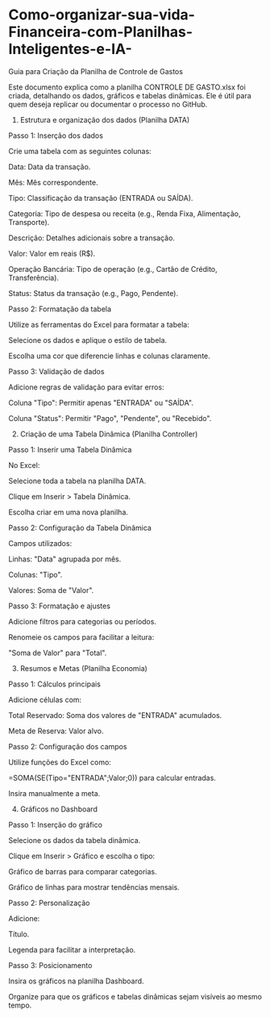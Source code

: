 # Como-organizar-sua-vida-Financeira-com-Planilhas-Inteligentes-e-IA-

Guia para Criação da Planilha de Controle de Gastos

Este documento explica como a planilha CONTROLE DE GASTO.xlsx foi criada, detalhando os dados, gráficos e tabelas dinâmicas. Ele é útil para quem deseja replicar ou documentar o processo no GitHub.

1. Estrutura e organização dos dados (Planilha DATA)

Passo 1: Inserção dos dados

Crie uma tabela com as seguintes colunas:

Data: Data da transação.

Mês: Mês correspondente.

Tipo: Classificação da transação (ENTRADA ou SAÍDA).

Categoria: Tipo de despesa ou receita (e.g., Renda Fixa, Alimentação, Transporte).

Descrição: Detalhes adicionais sobre a transação.

Valor: Valor em reais (R$).

Operação Bancária: Tipo de operação (e.g., Cartão de Crédito, Transferência).

Status: Status da transação (e.g., Pago, Pendente).

Passo 2: Formatação da tabela

Utilize as ferramentas do Excel para formatar a tabela:

Selecione os dados e aplique o estilo de tabela.

Escolha uma cor que diferencie linhas e colunas claramente.

Passo 3: Validação de dados

Adicione regras de validação para evitar erros:

Coluna "Tipo": Permitir apenas "ENTRADA" ou "SAÍDA".

Coluna "Status": Permitir "Pago", "Pendente", ou "Recebido".

2. Criação de uma Tabela Dinâmica (Planilha Controller)

Passo 1: Inserir uma Tabela Dinâmica

No Excel:

Selecione toda a tabela na planilha DATA.

Clique em Inserir > Tabela Dinâmica.

Escolha criar em uma nova planilha.

Passo 2: Configuração da Tabela Dinâmica

Campos utilizados:

Linhas: "Data" agrupada por mês.

Colunas: "Tipo".

Valores: Soma de "Valor".

Passo 3: Formatação e ajustes

Adicione filtros para categorias ou períodos.

Renomeie os campos para facilitar a leitura:

"Soma de Valor" para "Total".

3. Resumos e Metas (Planilha Economia)

Passo 1: Cálculos principais

Adicione células com:

Total Reservado: Soma dos valores de "ENTRADA" acumulados.

Meta de Reserva: Valor alvo.

Passo 2: Configuração dos campos

Utilize funções do Excel como:

=SOMA(SE(Tipo="ENTRADA";Valor;0)) para calcular entradas.

Insira manualmente a meta.

4. Gráficos no Dashboard

Passo 1: Inserção do gráfico

Selecione os dados da tabela dinâmica.

Clique em Inserir > Gráfico e escolha o tipo:

Gráfico de barras para comparar categorias.

Gráfico de linhas para mostrar tendências mensais.

Passo 2: Personalização

Adicione:

Título.

Legenda para facilitar a interpretação.

Passo 3: Posicionamento

Insira os gráficos na planilha Dashboard.

Organize para que os gráficos e tabelas dinâmicas sejam visíveis ao mesmo tempo.
